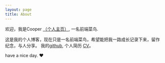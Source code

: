 ```yaml
---
layout: page
title: About
---
```

欢迎，我是Cooper [（个人主页）](http://www.huguobo.cn), 一名前端菜鸟.

   这是我的个人博客，现在只是一名前端菜鸟，希望能把我一路成长记录下来，留作纪念，与人分享。
   我的[github](http://github.com/huguobo), 
   个人简历 [CV](http://hugoubo.github.io/myResume)。


   have a nice day. ♥